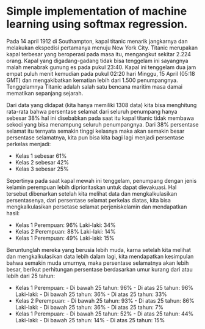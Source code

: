# Simple implementation of machine learning using softmax regression.


Pada 14 april 1912 di Southampton, kapal titanic menarik jangkarnya dan melakukan ekspedisi pertamanya menuju New York City. Titanic merupakan kapal terbesar yang beroperasi pada masa itu, mengangkut sekitar 2.224 orang. Kapal yang digadang-gadang tidak bisa tenggelam ini sayangnya malah menabrak gunung es pada pukul 23:40. Kapal ini tenggelam dua jam empat puluh menit kemudian pada pukul 02:20 hari Minggu, 15 April (05:18 GMT) dan mengakibatkan kematian lebih dari 1.500 penumpangnya. Tenggelamnya Titanic adalah salah satu bencana maritim masa damai mematikan sepanjang sejarah.

Dari data yang didapat (kita hanya memiliki 1308 data) kita bisa menghitung rata-rata bahwa persentase selamat dari seluruh penumpang hanya sebesar 38% hal ini disebabkan pada saat itu kapal titanic tidak membawa sekoci yang bisa menampung seluruh penumpangnya. Dari 38% persentase selamat itu ternyata semakin tinggi kelasnya maka akan semakin besar persentase selamatnya, kita pun bisa kita bagi lagi menjadi persentase perkelas menjadi:

 - Kelas 1 sebesar 61%
 - Kelas 2 sebesar 42%
 - Kelas 3 sebesar 25%

Sepertinya pada saat kapal mewah ini tenggelam, penumpang dengan jenis kelamin perempuan lebih diprioritaskan untuk dapat dievakuasi. Hal tersebut dibenarkan setelah kita melihat data dan mengkalkulasikan persentasenya, dari persentase selamat perkelas diatas, kita bisa mengkalkulasikan persetase selamat perjeniskelamin  dan mendapatkan hasil:

 - Kelas 1
       Perempuan:  96%
       Laki-laki: 34%
 - Kelas 2
       Perempuan:  88%
       Laki-laki: 14%
 - Kelas 1
      Perempuan:  49%
      Laki-laki: 15%

Beruntunglah mereka yang berusia lebih muda, karna setelah kita melihat dan mengkalkulasikan data lebih dalam lagi, kita mendapatkan kesimpulan bahwa semakin muda umurnya, maka persentase selamatnya akan lebih besar, berikut perhitungan persentase berdasarkan umur kurang dari atau lebih dari 25 tahun:

- Kelas 1
       Perempuan:
	       - Di bawah 25 tahun: 96%
	       - Di atas 25 tahun: 96%
       Laki-laki:
	       - Di bawah 25 tahun: 36%
	       - Di atas 25 tahun: 33%
- Kelas 2
       Perempuan:
	       - Di bawah 25 tahun: 93%
	       - Di atas 25 tahun: 86%
       Laki-laki:
	       - Di bawah 25 tahun: 36%
	       - Di atas 25 tahun: 7%
- Kelas 1
      Perempuan:
	       - Di bawah 25 tahun: 52%
	       - Di atas 25 tahun: 44%
       Laki-laki:
	       - Di bawah 25 tahun: 14%
	       - Di atas 25 tahun: 15%
   
